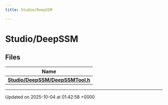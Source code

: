 ```yaml
---
title: Studio/DeepSSM

---
```


# Studio/DeepSSM



## Files

| Name           |
| -------------- |
| **[Studio/DeepSSM/DeepSSMTool.h](../Files/DeepSSMTool_8h.md#file-deepssmtool.h)**  |






-------------------------------

Updated on 2025-10-04 at 01:42:58 +0000
